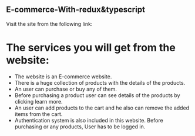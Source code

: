 ## E-commerce-With-redux&typescript

Visit the site from the following link:  

# The services you will get from the website:
* The website is an E-commerce website.
* There is a huge collection of products with the details of the products.
* An user can purchase or buy any of them.
* Before purchasing a product user can see details of the products by clicking learn more.
* An user can add products to the cart and he also can remove the added items from the cart.
* Authentication system is also included in this website. Before purchasing or any products, User has to be logged in.